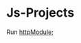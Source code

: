 # Js-Projects

Run [httpModule](https://lukreaver.github.io/Js-Projects/httpModuleAsync/index.html);

